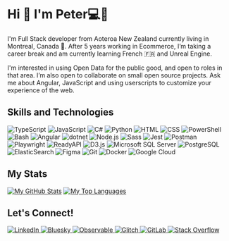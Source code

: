 # Hi 👋 I'm Peter💻🌱

I'm Full Stack developer from Aoteroa New Zealand currently living in Montreal, Canada 🍁. After 5 years working in Ecommerce, I’m taking a career break and am currently learning French 🇫🇷 and Unreal Engine.

I'm interested in using Open Data for the public good, and open to roles in that area. I’m also open to collaborate on small open source projects. Ask me about Angular, JavaScript and using userscripts to customize your experience of the web.

## Skills and Technologies

<p>
  <img src="https://img.shields.io/badge/TypeScript-3178C6?style=for-the-badge&logo=typescript&logoColor=white" alt="TypeScript" />
  <img src="https://img.shields.io/badge/JavaScript-F7DF1E?style=for-the-badge&logo=javascript&logoColor=black" alt="JavaScript" />
  <img src="https://img.shields.io/badge/C%23-239120?style=for-the-badge&logo=c-sharp&logoColor=white" alt="C#" />
  <img src="https://img.shields.io/badge/Python-3776AB?style=for-the-badge&logo=python&logoColor=white" alt="Python" />
  <img src="https://img.shields.io/badge/HTML-E34F26?style=for-the-badge&logo=html5&logoColor=white" alt="HTML" />
  <img src="https://img.shields.io/badge/CSS-1572B6?style=for-the-badge&logo=css3&logoColor=white" alt="CSS" />
  <img src="https://img.shields.io/badge/PowerShell-1E4F91?style=for-the-badge&logo=powershell&logoColor=white" alt="PowerShell" />
  <img src="https://img.shields.io/badge/Bash-4E4E4E?style=for-the-badge&logo=gnu-bash&logoColor=white" alt="Bash" />
<!-- </p><p> -->
  <img src="https://img.shields.io/badge/Angular-DD0031?style=for-the-badge&logo=angular&logoColor=white" alt="Angular" />
  <img src="https://img.shields.io/badge/dotnet-512BD4?style=for-the-badge&logo=dotnet&logoColor=white" alt="dotnet" />
  <img src="https://img.shields.io/badge/Node.js-339933?style=for-the-badge&logo=node.js&logoColor=white" alt="Node.js" />
  <img src="https://img.shields.io/badge/Sass-CC6699?style=for-the-badge&logo=sass&logoColor=white" alt="Sass" />
  <img src="https://img.shields.io/badge/Jest-C21325?style=for-the-badge&logo=jest&logoColor=white" alt="Jest" />
  <img src="https://img.shields.io/badge/Postman-FF6C37?style=for-the-badge&logo=postman&logoColor=white" alt="Postman" />
  <img src="https://img.shields.io/badge/Playwright-2EAD33?style=for-the-badge&logo=playwright&logoColor=white" alt="Playwright" />
  <img src="https://img.shields.io/badge/ReadyAPI-FFD700?style=for-the-badge&logo=readyapi&logoColor=black" alt="ReadyAPI" />
  <img src="https://img.shields.io/badge/D3.js-F9A03C?style=for-the-badge&logo=d3&logoColor=white" alt="D3.js" />
<!-- </p><p> -->
  <img src="https://img.shields.io/badge/SQL%20Server-CC2927?style=for-the-badge&logo=microsoft-sql-server&logoColor=white" alt="Microsoft SQL Server" />
  <img src="https://img.shields.io/badge/Postgres-4169E1?style=for-the-badge&logo=postgresql&logoColor=white" alt="PostgreSQL" />
  <img src="https://img.shields.io/badge/ElasticSearch-005571?style=for-the-badge&logo=elasticsearch&logoColor=white" alt="ElasticSearch" />
<!-- </p><p> -->
  <img src="https://img.shields.io/badge/Figma-F24E1E?style=for-the-badge&logo=figma&logoColor=white" alt="Figma" />
  <img src="https://img.shields.io/badge/Git-F05032?style=for-the-badge&logo=git&logoColor=white" alt="Git" />
  <img src="https://img.shields.io/badge/Docker-2496ED?style=for-the-badge&logo=docker&logoColor=white" alt="Docker" />
  <img src="https://img.shields.io/badge/Google%20Cloud-4285F4?style=for-the-badge&logo=google-cloud&logoColor=white" alt="Google Cloud" />
</p>


## My Stats

[![My GitHub Stats](https://github-readme-stats.vercel.app/api?username=pjpscriv&count_private=true&show_icons=true&theme=vue)](https://github.com/anuraghazra/github-readme-stats)
[![My Top Languages](https://github-readme-stats.vercel.app/api/top-langs/?username=pjpscriv&theme=vue&layout=compact)](https://github.com/anuraghazra/github-readme-stats)

## Let's Connect!

<p>
  <a href="https://linkedin.com/in/pjpscriv">
    <img src="https://img.shields.io/badge/LinkedIn-0077B5?style=for-the-badge&logo=linkedin&logoColor=white" alt="LinkedIn" />
  </a>
  <a href="https://bsky.app/profile/pjpscriv.com">
    <img src="https://img.shields.io/badge/Bluesky-0057FF?style=for-the-badge&logo=bluesky&logoColor=white" alt="Bluesky" />
  <a href="https://observablehq.com/user/@pjpscriv">
    <img src="https://img.shields.io/badge/Observable-353535?style=for-the-badge&logo=observable&logoColor=white" alt="Observable" />
  </a>
  <a href="https://glitch.com/@pjpscriv">
    <img src="https://img.shields.io/badge/Glitch-3333FF?style=for-the-badge&logo=glitch&logoColor=white" alt="Glitch" />
  </a>
  <a href="https://gitlab.com/pjpscriv">
    <img src="https://img.shields.io/badge/GitLab-FC6D26?style=for-the-badge&logo=gitlab&logoColor=white" alt="GitLab" />
  </a>
  <a href="https://stackoverflow.com/users/13762264/pjpscriv">
    <img src="https://img.shields.io/badge/Stack%20Overflow-F58025?style=for-the-badge&logo=stackoverflow&logoColor=white" alt="Stack Overflow" />
  </a>
</p>
